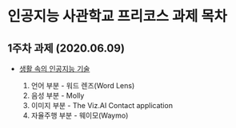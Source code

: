 # 인공지능 사관학교 프리코스 과제 목차

## 1주차 과제 (2020.06.09)

- [생활 속의 인공지능 기술](https://colab.research.google.com/github/ilkangna/Whistle/blob/master/%EC%83%9D%ED%99%9C_%EC%86%8D_%EC%9D%B8%EA%B3%B5%EC%A7%80%EB%8A%A5_%EA%B8%B0%EC%88%A0.ipynb)

  1. 언어 부분 - 워드 렌즈(Word Lens)
  2. 음성 부분 - Molly
  3. 이미지 부분 - The Viz.AI Contact application
  4. 자율주행 부분 - 웨이모(Waymo)
